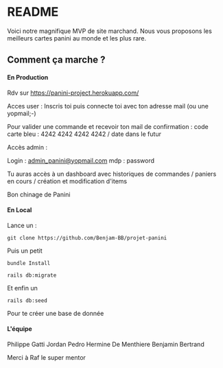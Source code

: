 # README

Voici notre magnifique MVP de site marchand. Nous vous proposons les meilleurs cartes panini au monde et les plus rare. 

## Comment ça marche ?

#### En Production
Rdv sur https://panini-project.herokuapp.com/

Acces user :
Inscris toi puis connecte toi avec ton adresse mail (ou une yopmail;-)

Pour valider une commande et recevoir ton mail de confirmation : code carte bleu : 4242 4242 4242 4242 / date dans le futur


Accès admin : 

Login : admin_panini@yopmail.com
mdp : password

Tu auras accès à un dashboard avec historiques de commandes / paniers en cours / création et modification d'items


Bon chinage de Panini

#### En Local 

Lance un : 
```
git clone https://github.com/Benjam-BB/projet-panini
```

Puis un petit 
```
bundle Install
```

```
rails db:migrate
```

Et enfin un 
```
rails db:seed
```
Pour te créer une base de donnée


#### L'équipe

Philippe Gatti
Jordan Pedro
Hermine De Menthiere
Benjamin Bertrand

Merci à Raf le super mentor 